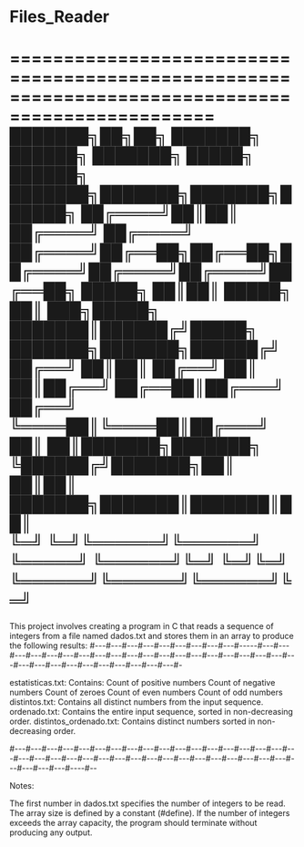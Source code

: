 # __Files_Reader__
=================================================================================================
███████╗██╗██╗     ███████╗     ██████╗ ███████╗ █████╗ ██████╗ ███████╗███████╗███████╗██████╗ 
██╔════╝██║██║     ██╔════╝    ██╔════╝ ██╔════╝██╔══██╗██╔══██╗██╔════╝██╔════╝██╔════╝██╔══██╗
█████╗  ██║██║     █████╗      ██║  ███╗█████╗  ███████║██████╔╝█████╗  ███████╗███████╗██████╔╝
██╔══╝  ██║██║     ██╔══╝      ██║   ██║██╔══╝  ██╔══██║██╔═══╝ ██╔══╝  ╚════██║╚════██║██╔═══╝ 
██║     ██║███████╗███████╗    ╚██████╔╝███████╗██║  ██║██║     ███████╗███████║███████║██║     
╚═╝     ╚═╝╚══════╝╚══════╝     ╚═════╝ ╚══════╝╚═╝  ╚═╝╚═╝     ╚══════╝╚══════╝╚══════╝╚═╝     
=================================================================================================

This project involves creating a program in C that reads a sequence of integers from a file named dados.txt and stores them in an array to produce the following results:
#---#---#---#---#---#---#---#---#---#-----#---#---#---#---#---#---#---#---#---#---#---#---#---#---#---#---#---#---#---#---#---#---#---#---#---#---#---#---#---#---#-

estatisticas.txt: Contains:
Count of positive numbers
Count of negative numbers
Count of zeroes
Count of even numbers
Count of odd numbers
distintos.txt: Contains all distinct numbers from the input sequence.
ordenado.txt: Contains the entire input sequence, sorted in non-decreasing order.
distintos_ordenado.txt: Contains distinct numbers sorted in non-decreasing order.

#---#---#---#---#---#---#---#---#---#---#---#---#---#---#---#---#---#---#---#---#---#---#---#---#---#---#---#---#---#---#---#---#---#---#---#---#---#---#---#----#--

Notes:

The first number in dados.txt specifies the number of integers to be read.
The array size is defined by a constant (#define).
If the number of integers exceeds the array capacity, the program should terminate without producing any output.

